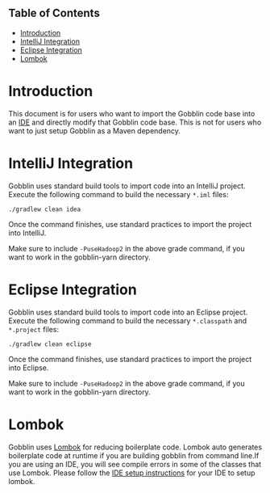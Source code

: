 Table of Contents
-----------------------------------------------
- [Introduction](#introduction)
- [IntelliJ Integration](#intellij-integration)
- [Eclipse Integration](#eclipse-integration)
- [Lombok](#lombok)

# Introduction
This document is for users who want to import the Gobblin code base into an [IDE](https://en.wikipedia.org/wiki/Integrated_development_environment) and directly modify that Gobblin code base. This is not for users who want to just setup Gobblin as a Maven dependency.

# IntelliJ Integration
Gobblin uses standard build tools to import code into an IntelliJ project. Execute the following command to build the necessary `*.iml` files:
```
./gradlew clean idea
```
Once the command finishes, use standard practices to import the project into IntelliJ.

Make sure to include `-PuseHadoop2` in the above grade command, if you want to work in the gobblin-yarn directory.

# Eclipse Integration
Gobblin uses standard build tools to import code into an Eclipse project. Execute the following command to build the necessary `*.classpath` and `*.project` files:
```
./gradlew clean eclipse
```
Once the command finishes, use standard practices to import the project into Eclipse.

Make sure to include `-PuseHadoop2` in the above grade command, if you want to work in the gobblin-yarn directory.

# Lombok
Gobblin uses [Lombok](https://projectlombok.org/) for reducing boilerplate code. Lombok auto generates boilerplate code at runtime if you are building gobblin from command line.If you are using an IDE, you will see compile errors in some of the classes that use Lombok. Please follow the [IDE setup instructions](https://projectlombok.org/download.html) for your IDE to setup lombok.